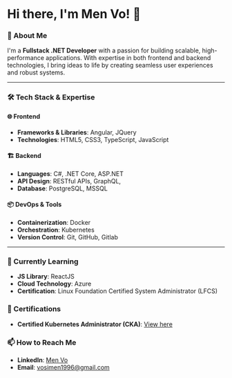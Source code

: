 # Hi there, I'm Men Vo! 👋

### 🚀 About Me
I'm a **Fullstack .NET Developer** with a passion for building scalable, high-performance applications. With expertise in both frontend and backend technologies, I bring ideas to life by creating seamless user experiences and robust systems.

---

### 🛠️ Tech Stack & Expertise

#### 🌐 Frontend
- **Frameworks & Libraries**: Angular, JQuery 
- **Technologies**: HTML5, CSS3, TypeScript, JavaScript 

#### 🏗️ Backend
- **Languages**: C#, .NET Core, ASP.NET  
- **API Design**: RESTful APIs, GraphQL, 
- **Database**: PostgreSQL, MSSQL  

#### 📦 DevOps & Tools
- **Containerization**: Docker  
- **Orchestration**: Kubernetes
- **Version Control**: Git, GitHub, Gitlab
  
---

### 🌱 Currently Learning
- **JS Library**: ReactJS
- **Cloud Technology**: Azure
- **Certification**: Linux Foundation Certified System Administrator (LFCS)

### 🏅 Certifications
- **Certified Kubernetes Administrator (CKA)**: [View here](https://ti-user-certificates.s3.amazonaws.com/e0df7fbf-a057-42af-8a1f-590912be5460/9fea63a4-4d03-49dd-ad1a-291b2a1c8baa-mn-v-s-8ed29a0c-8178-4d1d-a1ee-8db3834cc358-certificate.pdf)

### 📫 How to Reach Me
- **LinkedIn**: [Men Vo](https://www.linkedin.com/in/menvs)  
- **Email**: [vosimen1996@gmail.com](mailto:vosimen1996@gmail.com)
